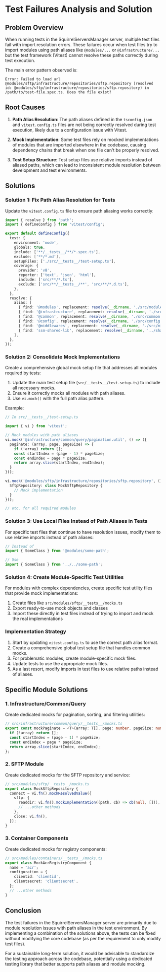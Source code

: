 # Test Failures Analysis and Solution

## Problem Overview

When running tests in the SquirrelServersManager server, multiple test files fail with import resolution errors. These failures occur when test files try to import modules using path aliases like `@modules/...` or `@infrastructure/...` but the test framework (Vitest) cannot resolve these paths correctly during test execution.

The main error pattern observed is:

```
Error: Failed to load url @modules/sftp/infrastructure/repositories/sftp.repository (resolved id: @modules/sftp/infrastructure/repositories/sftp.repository) in /path/to/test-file.spec.ts. Does the file exist?
```

## Root Causes

1. **Path Alias Resolution**: The path aliases defined in the `tsconfig.json` and `vitest.config.ts` files are not being correctly resolved during test execution, likely due to a configuration issue with Vitest.

2. **Mock Implementation**: Some test files rely on mocked implementations of modules that are imported elsewhere in the codebase, causing dependency chains that break when one file can't be properly resolved.

3. **Test Setup Structure**: Test setup files use relative imports instead of aliased paths, which can lead to inconsistent module resolution between development and test environments.

## Solutions

### Solution 1: Fix Path Alias Resolution for Tests

Update the `vitest.config.ts` file to ensure path aliasing works correctly:

```typescript
import { resolve } from 'path';
import { defineConfig } from 'vitest/config';

export default defineConfig({
  test: {
    environment: 'node',
    globals: true,
    include: ['**/__tests__/**/*.spec.ts'],
    exclude: ['**/*.md'],
    setupFiles: ['./src/__tests__/test-setup.ts'],
    coverage: {
      provider: 'v8',
      reporter: ['text', 'json', 'html'],
      include: ['src/**/*.ts'],
      exclude: ['src/**/__tests__/**', 'src/**/*.d.ts'],
    },
  },
  resolve: {
    alias: [
      { find: '@modules', replacement: resolve(__dirname, './src/modules') },
      { find: '@infrastructure', replacement: resolve(__dirname, './src/infrastructure') },
      { find: '@common', replacement: resolve(__dirname, './src/common') },
      { find: '@config', replacement: resolve(__dirname, './src/config') },
      { find: '@middlewares', replacement: resolve(__dirname, './src/middlewares') },
      { find: 'ssm-shared-lib', replacement: resolve(__dirname, '../shared-lib') },
    ],
  },
});
```

### Solution 2: Consolidate Mock Implementations

Create a comprehensive global mock setup file that addresses all modules required by tests:

1. Update the main test setup file (`src/__tests__/test-setup.ts`) to include all necessary mocks.
2. Ensure it correctly mocks all modules with path aliases.
3. Use `vi.mock()` with the full path alias pattern.

Example:

```typescript
// In src/__tests__/test-setup.ts

import { vi } from 'vitest';

// Mock modules with path aliases
vi.mock('@infrastructure/common/query/pagination.util', () => ({
  paginate: (array, page, pageSize) => {
    if (!array) return [];
    const startIndex = (page - 1) * pageSize;
    const endIndex = page * pageSize;
    return array.slice(startIndex, endIndex);
  }
}));

vi.mock('@modules/sftp/infrastructure/repositories/sftp.repository', () => ({
  SftpRepository: class MockSftpRepository {
    // Mock implementation
  }
}));

// etc. for all required modules
```

### Solution 3: Use Local Files Instead of Path Aliases in Tests

For specific test files that continue to have resolution issues, modify them to use relative imports instead of path aliases:

```typescript
// Instead of
import { SomeClass } from '@modules/some-path';

// Use
import { SomeClass } from '../../some-path';
```

### Solution 4: Create Module-Specific Test Utilities

For modules with complex dependencies, create specific test utility files that provide mock implementations:

1. Create files like `src/modules/sftp/__tests__/mocks.ts`
2. Export ready-to-use mock objects and classes
3. Import these directly in test files instead of trying to import and mock the real implementations

### Implementation Strategy

1. Start by updating `vitest.config.ts` to use the correct path alias format.
2. Create a comprehensive global test setup file that handles common mocks.
3. For problematic modules, create module-specific mock files.
4. Update tests to use the appropriate mock files.
5. As a last resort, modify imports in test files to use relative paths instead of aliases.

## Specific Module Solutions

### 1. Infrastructure/Common/Query

Create dedicated mocks for pagination, sorting, and filtering utilities:

```typescript
// src/infrastructure/common/query/__tests__/mocks.ts
export const mockPaginate = <T>(array: T[], page: number, pageSize: number): T[] => {
  if (!array) return [];
  const startIndex = (page - 1) * pageSize;
  const endIndex = page * pageSize;
  return array.slice(startIndex, endIndex);
};
```

### 2. SFTP Module

Create dedicated mocks for the SFTP repository and service:

```typescript
// src/modules/sftp/__tests__/mocks.ts
export class MockSftpRepository {
  connect = vi.fn().mockResolvedValue({
    sftp: {
      readdir: vi.fn().mockImplementation((path, cb) => cb(null, [])),
      // ...other methods
    },
    close: vi.fn(),
  });
}
```

### 3. Container Components

Create dedicated mocks for registry components:

```typescript
// src/modules/containers/__tests__/mocks.ts
export class MockAcrRegistryComponent {
  name = 'acr';
  configuration = {
    clientid: 'clientid',
    clientsecret: 'clientsecret',
  };
  // ...other methods
}
```

## Conclusion

The test failures in the SquirrelServersManager server are primarily due to module resolution issues with path aliases in the test environment. By implementing a combination of the solutions above, the tests can be fixed without modifying the core codebase (as per the requirement to only modify test files).

For a sustainable long-term solution, it would be advisable to standardize the testing approach across the codebase, potentially using a dedicated testing library that better supports path aliases and module mocking.